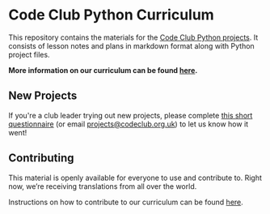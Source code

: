 # Code Club Python Curriculum

This repository contains the materials for the [Code Club Python projects](https://codeclubprojects.org/en-GB/python/). It consists of lesson notes and plans in markdown format along with Python project files.

__More information on our curriculum can be found [here](https://github.com/CodeClub/curriculum_documentation/blob/master/README.md).__

## New Projects

If you're a club leader trying out new projects, please complete <a href="https://docs.google.com/forms/d/1eMCfpYe3v7eYu5M8rSqLKlmq7cczLCLHx66csgyUyVU/viewform?usp=send_form" target="_blank">this short questionnaire</a> (or email projects@codeclub.org.uk) to let us know how it went!

## Contributing

This material is openly available for everyone to use and contribute to. Right now, we’re receiving translations from all over the world.

Instructions on how to contribute to our curriculum can be found [here](https://github.com/CodeClub/curriculum_documentation/blob/master/contributing.md).





